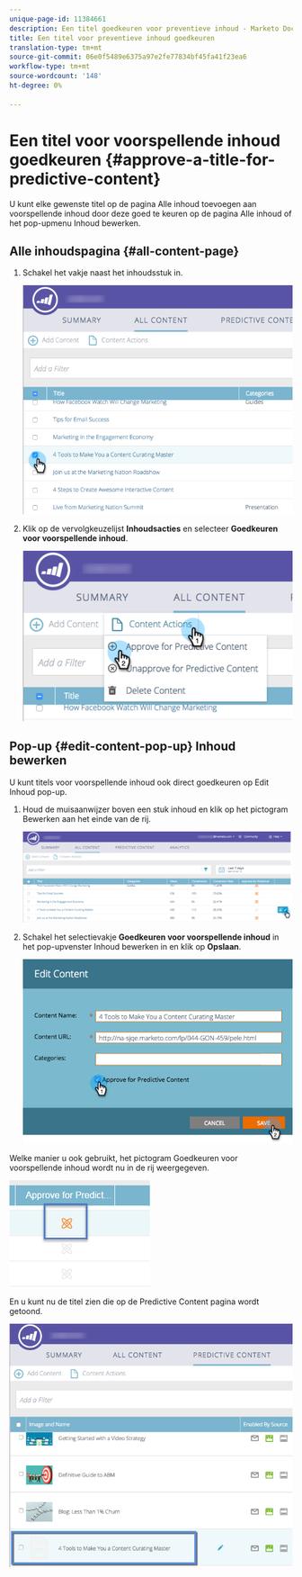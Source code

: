 ```yaml
---
unique-page-id: 11384661
description: Een titel goedkeuren voor preventieve inhoud - Marketo Docs - Productdocumentatie
title: Een titel voor preventieve inhoud goedkeuren
translation-type: tm+mt
source-git-commit: 06e0f5489e6375a97e2fe77834bf45fa41f23ea6
workflow-type: tm+mt
source-wordcount: '148'
ht-degree: 0%

---
```



# Een titel voor voorspellende inhoud goedkeuren {#approve-a-title-for-predictive-content}

U kunt elke gewenste titel op de pagina Alle inhoud toevoegen aan voorspellende inhoud door deze goed te keuren op de pagina Alle inhoud of het pop-upmenu Inhoud bewerken.

## Alle inhoudspagina {#all-content-page}

1. Schakel het vakje naast het inhoudsstuk in.

   ![](assets/image2017-10-3-9-3a9-3a47.png)

1. Klik op de vervolgkeuzelijst **Inhoudsacties** en selecteer **Goedkeuren voor voorspellende inhoud**.

   ![](assets/image2017-10-3-9-3a10-3a31.png)

## Pop-up {#edit-content-pop-up} Inhoud bewerken

U kunt titels voor voorspellende inhoud ook direct goedkeuren op Edit Inhoud pop-up.

1. Houd de muisaanwijzer boven een stuk inhoud en klik op het pictogram Bewerken aan het einde van de rij.

   ![](assets/image2017-10-3-9-3a14-3a55.png)

1. Schakel het selectievakje **Goedkeuren voor voorspellende inhoud** in het pop-upvenster Inhoud bewerken in en klik op **Opslaan**.

   ![](assets/image2017-10-3-9-3a15-3a35.png)

Welke manier u ook gebruikt, het pictogram Goedkeuren voor voorspellende inhoud wordt nu in de rij weergegeven.

![](assets/five.png)

En u kunt nu de titel zien die op de Predictive Content pagina wordt getoond.

![](assets/image2017-10-3-9-3a16-3a45.png)
